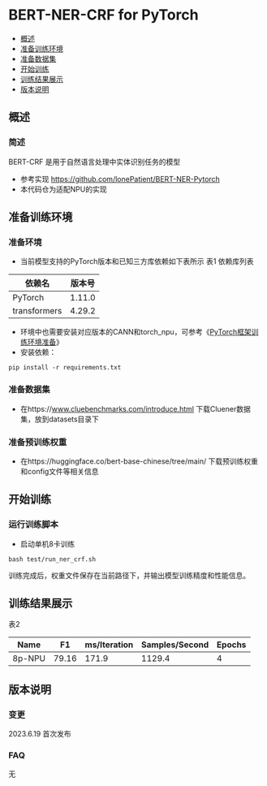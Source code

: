 # BERT-NER-CRF for PyTorch
- [概述](#概述) 
- [准备训练环境](#准备训练环境)
- [准备数据集](#准备数据集)
- [开始训练](#开始训练)
- [训练结果展示](#训练结果展示)
- [版本说明](#版本说明)

## 概述
### 简述
BERT-CRF 是用于自然语言处理中实体识别任务的模型
* 参考实现 https://github.com/lonePatient/BERT-NER-Pytorch
* 本代码仓为适配NPU的实现

## 准备训练环境
### 准备环境
* 当前模型支持的PyTorch版本和已知三方库依赖如下表所示
表1 依赖库列表

| 依赖名 | 版本号 |
| --- | --- |
| PyTorch | 1.11.0 |
| transformers | 4.29.2 |

* 环境中也需要安装对应版本的CANN和torch_npu，可参考《[PyTorch框架训练环境准备](https://www.hiascend.com/document/detail/zh/CANNCommunityEdition/63RC1alpha002/softwareinstall/instg/instg_000018.html)》
* 安装依赖：
```
pip install -r requirements.txt
```

### 准备数据集
* 在https://www.cluebenchmarks.com/introduce.html 下载Cluener数据集，放到datasets目录下

### 准备预训练权重
* 在https://huggingface.co/bert-base-chinese/tree/main/ 下载预训练权重和config文件等相关信息

## 开始训练
### 运行训练脚本
* 启动单机8卡训练
```
bash test/run_ner_crf.sh 
```

训练完成后，权重文件保存在当前路径下，并输出模型训练精度和性能信息。

## 训练结果展示
表2 

| Name | F1 |  ms/Iteration | Samples/Second | Epochs |
| --- | --- | --- | --- | --- |
| 8p-NPU | 79.16 | 171.9 | 1129.4 | 4 | 

## 版本说明
### 变更
2023.6.19 首次发布

### FAQ
无
